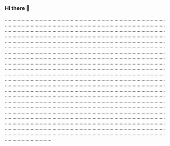 ### Hi there 👋

............................................................................................................................................................................................................................................................................................................................................................................................................................................................................................................................................................................................................................................................................................................................................................................................................................................................................................................................................................................................................................................................................................................................................................................................................................................................................................................................................................................................................................................................................................................................................................................................................................................................................................................................................................................................................................................................................................................................................................................................................................................................................................................................................................................................................................................................................................................................................................................................................................................................................................................................................................................................................................................................................................................................................................................................................................................................................